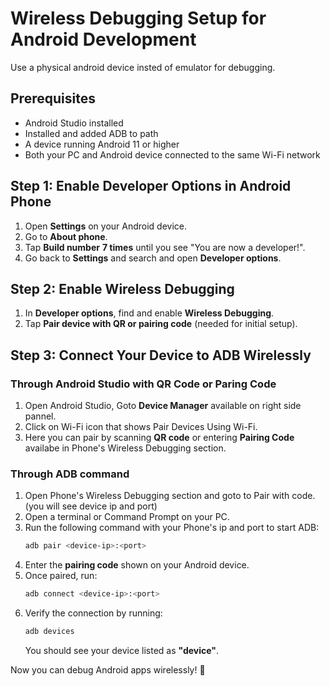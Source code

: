 # Wireless Debugging Setup for Android Development
Use a physical android device insted of emulator for debugging.

## Prerequisites
- Android Studio installed
- Installed and added ADB to path
- A device running Android 11 or higher
- Both your PC and Android device connected to the same Wi-Fi network

## Step 1: Enable Developer Options in Android Phone
1. Open **Settings** on your Android device.
2. Go to **About phone**.
3. Tap **Build number** **7 times** until you see "You are now a developer!".
4. Go back to **Settings** and search and open **Developer options**.

## Step 2: Enable Wireless Debugging
1. In **Developer options**, find and enable **Wireless Debugging**.
2. Tap **Pair device with QR or pairing code** (needed for initial setup).

## Step 3: Connect Your Device to ADB Wirelessly
### Through Android Studio with QR Code or Paring Code
1. Open Android Studio, Goto **Device Manager** available on right side pannel.
2. Click on Wi-Fi icon that shows Pair Devices Using Wi-Fi.
3. Here you can pair by scanning **QR code** or entering **Pairing Code** availabe in Phone's Wireless Debugging section.

### Through ADB command
1. Open Phone's Wireless Debugging section and goto to Pair with code. (you will see device ip and port)
2. Open a terminal or Command Prompt on your PC.
3. Run the following command with your Phone's ip and port to start ADB:
   ```sh
   adb pair <device-ip>:<port>
   ```
4. Enter the **pairing code** shown on your Android device.
5. Once paired, run:
   ```sh
   adb connect <device-ip>:<port>
   ```
6. Verify the connection by running:
   ```sh
   adb devices
   ```
   You should see your device listed as **"device"**.


Now you can debug Android apps wirelessly! 🚀

